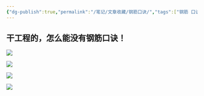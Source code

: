 ```yaml
---
{"dg-publish":true,"permalink":"/笔记/文章收藏/钢筋口诀/","tags":["钢筋 口诀"],"created":"","updated":""}
---
```



## 干工程的，怎么能没有钢筋口诀！

![](https://pics7.baidu.com/feed/d52a2834349b033b89c817c8689c1ed9d539bd39.jpeg?token=583d18810f410835591342b63d316c64)

![](https://pics4.baidu.com/feed/2934349b033b5bb5537109e54e81fd33b700bce7.jpeg?token=888036035ebe93269bed1d9327080db6)

![](https://pics1.baidu.com/feed/79f0f736afc37931f6e8ecf09d969f4f41a911c7.jpeg?token=a6af667ee79017c24278a7c484204877)

![](https://pics5.baidu.com/feed/38dbb6fd5266d0168a1c21383f79fc0d35fa3571.jpeg?token=f1eddf54d67a88684bdc3079d8db51cc)
